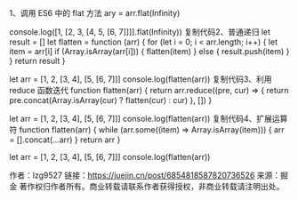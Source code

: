 
1、调用 ES6 中的 flat 方法
ary = arr.flat(Infinity)

console.log([1, [2, 3, [4, 5, [6, 7]]]].flat(Infinity))
复制代码2、普通递归
let result = []
let flatten = function (arr) {
  for (let i = 0; i < arr.length; i++) {
    let item = arr[i]
    if (Array.isArray(arr[i])) {
      flatten(item)
    } else {
      result.push(item)
    }
  }
  return result
}

let arr = [1, 2, [3, 4], [5, [6, 7]]]
console.log(flatten(arr))
复制代码3、利用 reduce 函数迭代
function flatten(arr) {
  return arr.reduce((pre, cur) => {
    return pre.concat(Array.isArray(cur) ? flatten(cur) : cur)
  }, [])
}

let arr = [1, 2, [3, 4], [5, [6, 7]]]
console.log(flatten(arr))
复制代码4、扩展运算符
function flatten(arr) {
  while (arr.some((item) => Array.isArray(item))) {
    arr = [].concat(...arr)
  }
  return arr
}

let arr = [1, 2, [3, 4], [5, [6, 7]]]
console.log(flatten(arr))

作者：lzg9527
链接：https://juejin.cn/post/6854818587820736526
来源：掘金
著作权归作者所有。商业转载请联系作者获得授权，非商业转载请注明出处。